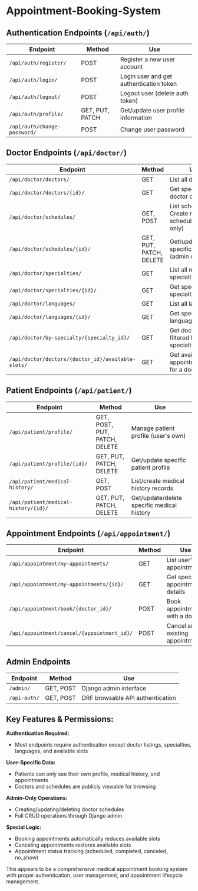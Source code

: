 # Appointment-Booking-System

## **Authentication Endpoints** (`/api/auth/`)

| Endpoint | Method | Use |
|----------|--------|-----|
| `/api/auth/register/` | POST | Register a new user account |
| `/api/auth/login/` | POST | Login user and get authentication token |
| `/api/auth/logout/` | POST | Logout user (delete auth token) |
| `/api/auth/profile/` | GET, PUT, PATCH | Get/update user profile information |
| `/api/auth/change-password/` | POST | Change user password |

## **Doctor Endpoints** (`/api/doctor/`)

| Endpoint | Method | Use |
|----------|--------|-----|
| `/api/doctor/doctors/` | GET | List all doctors |
| `/api/doctor/doctors/{id}/` | GET | Get specific doctor details |
| `/api/doctor/schedules/` | GET, POST | List schedules / Create new schedule (admin only) |
| `/api/doctor/schedules/{id}/` | GET, PUT, PATCH, DELETE | Get/update/delete specific schedule (admin only) |
| `/api/doctor/specialties/` | GET | List all medical specialties |
| `/api/doctor/specialties/{id}/` | GET | Get specific specialty details |
| `/api/doctor/languages/` | GET | List all languages |
| `/api/doctor/languages/{id}/` | GET | Get specific language details |
| `/api/doctor/by-specialty/{specialty_id}/` | GET | Get doctors filtered by specialty |
| `/api/doctor/doctors/{doctor_id}/available-slots/` | GET | Get available appointment slots for a doctor |

## **Patient Endpoints** (`/api/patient/`)

| Endpoint | Method | Use |
|----------|--------|-----|
| `/api/patient/profile/` | GET, POST, PUT, PATCH, DELETE | Manage patient profile (user's own) |
| `/api/patient/profile/{id}/` | GET, PUT, PATCH, DELETE | Get/update specific patient profile |
| `/api/patient/medical-history/` | GET, POST | List/create medical history records |
| `/api/patient/medical-history/{id}/` | GET, PUT, PATCH, DELETE | Get/update/delete specific medical history |

## **Appointment Endpoints** (`/api/appointment/`)

| Endpoint | Method | Use |
|----------|--------|-----|
| `/api/appointment/my-appointments/` | GET | List user's appointments |
| `/api/appointment/my-appointments/{id}/` | GET | Get specific appointment details |
| `/api/appointment/book/{doctor_id}/` | POST | Book appointment with a doctor |
| `/api/appointment/cancel/{appointment_id}/` | POST | Cancel an existing appointment |

## **Admin Endpoints**

| Endpoint | Method | Use |
|----------|--------|-----|
| `/admin/` | GET, POST | Django admin interface |
| `/api-auth/` | GET, POST | DRF browsable API authentication |

## **Key Features & Permissions:**

**Authentication Required:**
- Most endpoints require authentication except doctor listings, specialties, languages, and available slots

**User-Specific Data:**
- Patients can only see their own profile, medical history, and appointments
- Doctors and schedules are publicly viewable for browsing

**Admin-Only Operations:**
- Creating/updating/deleting doctor schedules
- Full CRUD operations through Django admin

**Special Logic:**
- Booking appointments automatically reduces available slots
- Canceling appointments restores available slots
- Appointment status tracking (scheduled, completed, canceled, no_show)

This appears to be a comprehensive medical appointment booking system with proper authentication, user management, and appointment lifecycle management.
